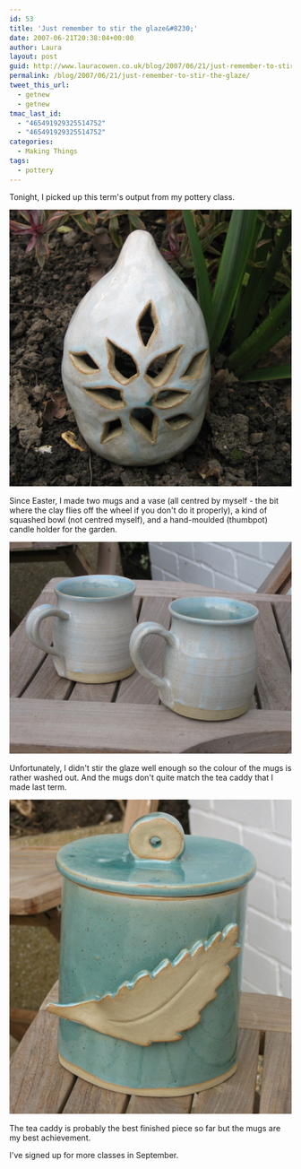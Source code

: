 ```yaml
---
id: 53
title: 'Just remember to stir the glaze&#8230;'
date: 2007-06-21T20:38:04+00:00
author: Laura
layout: post
guid: http://www.lauracowen.co.uk/blog/2007/06/21/just-remember-to-stir-the-glaze/
permalink: /blog/2007/06/21/just-remember-to-stir-the-glaze/
tweet_this_url:
  - getnew
  - getnew
tmac_last_id:
  - "465491929325514752"
  - "465491929325514752"
categories:
  - Making Things
tags:
  - pottery
---
```

Tonight, I picked up this term's output from my pottery class.

![Candle holder for the garden.](/assets/2007-June-pottery-garden-candle-holder.png)
 
 Since Easter, I made two mugs and a vase (all centred by myself - the bit where the clay flies off the wheel if you don't do it properly), a kind of squashed bowl (not centred myself), and a hand-moulded (thumbpot) candle holder for the garden.  

![Mugs.](/assets/2007-June-pottery-mugs.png)

Unfortunately, I didn't stir the glaze well enough so the colour of the mugs is rather washed out. And the mugs don't quite match the tea caddy that I made last term.

![Tea caddy for work.](/assets/2007-June-pottery-tea-caddy.png)

The tea caddy is probably the best finished piece so far but the mugs are my best achievement.

I've signed up for more classes in September.